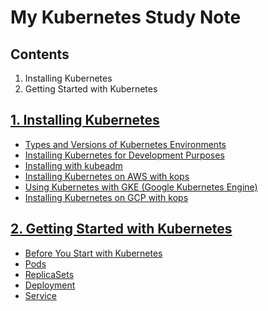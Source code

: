 # My Kubernetes Study Note

## Contents
1. Installing Kubernetes
2. Getting Started with Kubernetes

## [1. Installing Kubernetes](https://github.com/DS0708/k8s/tree/main/installK8s)
- [Types and Versions of Kubernetes Environments](https://github.com/DS0708/k8s/blob/main/installK8s/1_Types_And_Versions_Of_K8s.md)
- [Installing Kubernetes for Development Purposes](https://github.com/DS0708/k8s/blob/main/installK8s/2_Installation_For_Development.md)
- [Installing with kubeadm](https://github.com/DS0708/k8s/blob/main/installK8s/3_Installation_With_kubeadm.md)
- [Installing Kubernetes on AWS with kops](https://github.com/DS0708/k8s/blob/main/installK8s/4_Installation_With_kops.md)
- [Using Kubernetes with GKE (Google Kubernetes Engine)](https://github.com/DS0708/k8s/blob/main/installK8s/5_Installation_With_GKE.md)
- [Installing Kubernetes on GCP with kops](https://github.com/DS0708/k8s/blob/main/installK8s/6_Installation_With_kops_On_GCP.md)

## [2. Getting Started with Kubernetes](https://github.com/DS0708/k8s/tree/main/startK8s)
- [Before You Start with Kubernetes](https://github.com/DS0708/k8s/blob/main/startK8s/1_Intro_K8s.md)
- [Pods](https://github.com/DS0708/k8s/blob/main/startK8s/2_Pod.md)
- [ReplicaSets](https://github.com/DS0708/k8s/blob/main/startK8s/3_ReplicaSet.md)
- [Deployment](https://github.com/DS0708/k8s/blob/main/startK8s/4_Deployment.md)
- [Service](https://github.com/DS0708/k8s/blob/main/startK8s/5_Service.md)
